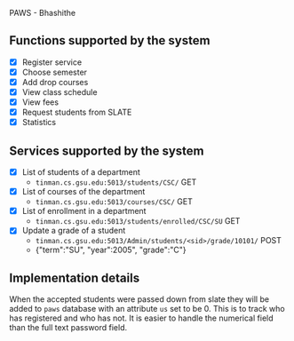 PAWS - Bhashithe

## Functions supported by the system

- [x] Register service 
- [x] Choose semester
- [x] Add drop courses
- [x] View class schedule
- [x] View fees
- [x] Request students from SLATE
- [x] Statistics

## Services supported by the system

- [x] List of students of a department
	- `tinman.cs.gsu.edu:5013/students/CSC/` GET
- [x] List of courses of the department
	- `tinman.cs.gsu.edu:5013/courses/CSC/` GET
- [x] List of enrollment in a department
	- `tinman.cs.gsu.edu:5013/students/enrolled/CSC/SU` GET
- [x] Update a grade of a student
	- `tinman.cs.gsu.edu:5013/Admin/students/<sid>/grade/10101/` POST
	- {"term":"SU", "year":2005", "grade":"C"}


## Implementation details

When the accepted students were passed down from slate they will be added to `paws` database with an attribute `us` set to be 0. This is to track who has registered and who has not. It is easier to handle the numerical field than the full text password field.

